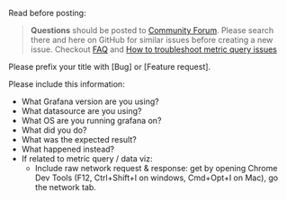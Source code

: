 Read before posting: 
> **Questions** should be posted to [Community Forum](https://community.grafana.com). Please search there and here on GitHub for similar issues before creating a new issue. Checkout [FAQ](https://community.grafana.com/c/howto/faq) and [How to troubleshoot metric query issues](https://community.grafana.com/t/how-to-troubleshoot-metric-query-issues/50)

Please prefix your title with [Bug] or [Feature request]. 

Please include this information:
- What Grafana version are you using?
- What datasource are you using?
- What OS are you running grafana on?
- What did you do?
- What was the expected result?
- What happened instead?
- If related to metric query / data viz:
  - Include raw network request & response: get by opening Chrome Dev Tools (F12, Ctrl+Shift+I on windows, Cmd+Opt+I on Mac), go the network tab.
 
